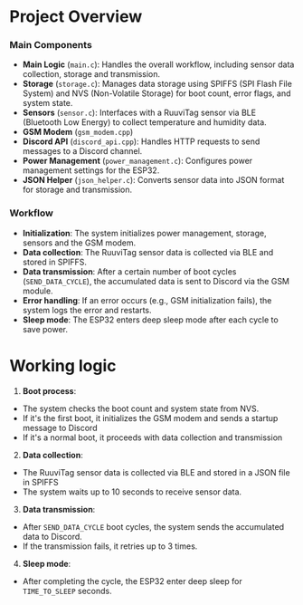 # Project Overview

### Main Components

- **Main Logic** (`main.c`): Handles the overall workflow, including sensor data collection, storage and transmission.
- **Storage** (`storage.c`): Manages data storage using SPIFFS (SPI Flash File System) and NVS (Non-Volatile Storage) for boot count, error flags, and system state.
- **Sensors** (`sensor.c`): Interfaces with a RuuviTag sensor via BLE (Bluetooth Low Energy) to collect temperature and humidity data.
- **GSM Modem** (`gsm_modem.cpp`)
- **Discord API** (`discord_api.cpp`): Handles HTTP requests to send messages to a Discord channel.
- **Power Management** (`power_management.c`): Configures power management settings for the ESP32.
- **JSON Helper** (`json_helper.c`): Converts sensor data into JSON format for storage and transmission.

### Workflow

- **Initialization**: The system initializes power management, storage, sensors and the GSM modem.
- **Data collection**: The RuuviTag sensor data is collected via BLE and stored in SPIFFS.
- **Data transmission**: After a certain number of boot cycles (`SEND_DATA_CYCLE`), the accumulated data is sent to Discord via the GSM module.
- **Error handling**: If an error occurs (e.g., GSM initialization fails), the system logs the error and restarts.
- **Sleep mode**: The ESP32 enters deep sleep mode after each cycle to save power.

# Working logic

1. **Boot process**:
- The system checks the boot count and system state from NVS.
- If it's the first boot, it initializes the GSM modem and sends a startup message to Discord
- If it's a normal boot, it proceeds with data collection and transmission

2. **Data collection**:
- The RuuviTag sensor data is collected via BLE and stored in a JSON file in SPIFFS
- The system waits up to 10 seconds to receive sensor data.

3. **Data transmission**:
- After `SEND_DATA_CYCLE` boot cycles, the system sends the accumulated data to Discord.
- If the transmission fails, it retries up to 3 times.

4. **Sleep mode**:
- After completing the cycle, the ESP32 enter deep sleep for `TIME_TO_SLEEP` seconds.
